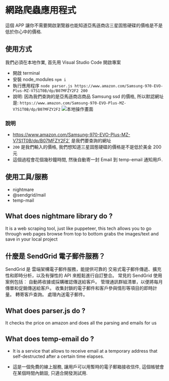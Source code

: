 # 網路爬蟲應用程式
這個 APP 讓你不需要開啟瀏覽器也能知道亞馬遜商店三星固態硬碟的價格是不是低於你心中的價格. 

## 使用方式
我們必須在本地作業, 首先用 Visual Studio Code 開啟專案
- 開啟 terminal
- 安裝 node_modules `npm i`
- 執行應用程序 `node parser.js https://www.amazon.com/Samsung-970-EVO-Plus-MZ-V7S1T0B/dp/B07MFZY2F2 200`
- 說明: 因為我們查詢的是亞馬遜商店商品 Samsung ssd 的價格, 所以默認網址是: `https://www.amazon.com/Samsung-970-EVO-Plus-MZ-V7S1T0B/dp/B07MFZY2F2`
  ![本地操作畫面](https://stephenlaichaowen.github.io/my-assets/img/terminal.png)

### 說明
- https://www.amazon.com/Samsung-970-EVO-Plus-MZ-V7S1T0B/dp/B07MFZY2F2` 是我們要查詢的網址
- `200` 是我們輸入的價格, 我們想知道三星固態硬碟的價格是不是低於美金 200 元
- 這個過程會花個幾秒鐘時間, 然後自動寄一封 Email 到 temp-email 通知用戶.

## 使用工具/服務
- nightmare  
- @sendgrid/mail
- temp-mail  

## What does nightmare library do ?
It is a web scraping tool, just like puppeteer, this tech allows you to go through web pages browse from top to bottom grabs the images/text and save in your local project

## 什麼是 SendGrid 電子郵件服務？
SendGrid 是 雲端架構電子郵件服務，能提供可靠的 交易式電子郵件傳遞、擴充性和即時分析，以及有彈性的 API 來輕鬆進行自訂整合。 常見的 SendGrid 使用案例包括︰
自動將收據或採購確認傳送給客戶。
管理通訊群組清單，以便將每月傳單和促銷傳送給客戶。
收集封鎖的電子郵件和客戶參與情形等項目的即時計量。
轉寄客戶查詢。
處理內送電子郵件。

## What does parser.js do ?
It checks the price on amazon and does all the parsing and emails for us

## What does temp-email do ?
- It is a service that allows to receive email at a temporary address that self-destructed after a certain time elapses. 

- 這是一個免費的線上服務, 讓用戶可以用暫時的電子郵箱接收信件, 這個帳號會在某個時間內銷毀, 只適合開發測試用.
